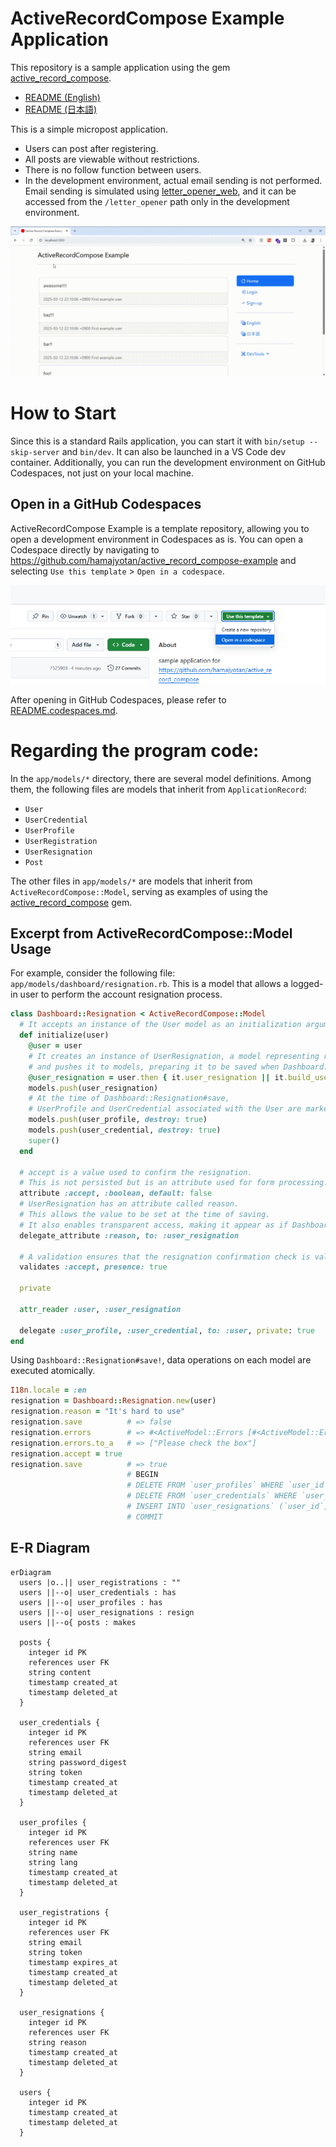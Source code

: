# ActiveRecordCompose Example Application

This repository is a sample application using the gem [active_record_compose](https://github.com/hamajyotan/active_record_compose).

- [README (English)](README.md)
- [README (日本語)](README.ja.md)

This is a simple micropost application.

- Users can post after registering.
- All posts are viewable without restrictions.
- There is no follow function between users.
- In the development environment, actual email sending is not performed. Email sending is simulated using [letter_opener_web](https://rubygems.org/gems/letter_opener_web), and it can be accessed from the `/letter_opener` path only in the development environment.

![](doc/micropost-application.gif)

# How to Start

Since this is a standard Rails application, you can start it with `bin/setup --skip-server` and `bin/dev`.
It can also be launched in a VS Code dev container.
Additionally, you can run the development environment on GitHub Codespaces, not just on your local machine.

## Open in a GitHub Codespaces

ActiveRecordCompose Example is a template repository, allowing you to open a development environment in Codespaces as is.
You can open a Codespace directly by navigating to https://github.com/hamajyotan/active_record_compose-example and selecting `Use this template` > `Open in a codespace`.

![](doc/open-in-a-codespace.png)

After opening in GitHub Codespaces, please refer to [README.codespaces.md](README.codespaces.md).

# Regarding the program code:

In the `app/models/*` directory, there are several model definitions.
Among them, the following files are models that inherit from `ApplicationRecord`:

- `User`
- `UserCredential`
- `UserProfile`
- `UserRegistration`
- `UserResignation`
- `Post`

The other files in `app/models/*` are models that inherit from `ActiveRecordCompose::Model`,
serving as examples of using the [active_record_compose](https://github.com/hamajyotan/active_record_compose) gem.

## Excerpt from ActiveRecordCompose::Model Usage

For example, consider the following file: `app/models/dashboard/resignation.rb`.
This is a model that allows a logged-in user to perform the account resignation process.

```ruby
class Dashboard::Resignation < ActiveRecordCompose::Model
  # It accepts an instance of the User model as an initialization argument.
  def initialize(user)
    @user = user
    # It creates an instance of UserResignation, a model representing resignation,
    # and pushes it to models, preparing it to be saved when Dashboard::Resignation#save is called.
    @user_resignation = user.then { it.user_resignation || it.build_user_resignation }
    models.push(user_resignation)
    # At the time of Dashboard::Resignation#save,
    # UserProfile and UserCredential associated with the User are marked for deletion.
    models.push(user_profile, destroy: true)
    models.push(user_credential, destroy: true)
    super()
  end

  # accept is a value used to confirm the resignation.
  # This is not persisted but is an attribute used for form processing.
  attribute :accept, :boolean, default: false
  # UserResignation has an attribute called reason.
  # This allows the value to be set at the time of saving.
  # It also enables transparent access, making it appear as if Dashboard::Resignation itself has the reason attribute.
  delegate_attribute :reason, to: :user_resignation

  # A validation ensures that the resignation confirmation check is valid.
  validates :accept, presence: true

  private

  attr_reader :user, :user_resignation

  delegate :user_profile, :user_credential, to: :user, private: true
end
```

Using `Dashboard::Resignation#save!`, data operations on each model are executed atomically.

```ruby
I18n.locale = :en
resignation = Dashboard::Resignation.new(user)
resignation.reason = "It's hard to use"
resignation.save          # => false
resignation.errors        # => #<ActiveModel::Errors [#<ActiveModel::Error attribute=accept, type=blank, options={}>]>
resignation.errors.to_a   # => ["Please check the box"]
resignation.accept = true
resignation.save          # => true
                          # BEGIN
                          # DELETE FROM `user_profiles` WHERE `user_id` = 1
                          # DELETE FROM `user_credentials` WHERE `user_id` = 1
                          # INSERT INTO `user_resignations` (`user_id`, `reason`) VALUES (1, "It's hard to use")
                          # COMMIT
```

## E-R Diagram

```mermaid
erDiagram
  users |o..|| user_registrations : ""
  users ||--o| user_credentials : has
  users ||--o| user_profiles : has
  users ||--o| user_resignations : resign
  users ||--o{ posts : makes

  posts {
    integer id PK
    references user FK
    string content
    timestamp created_at
    timestamp deleted_at
  }

  user_credentials {
    integer id PK
    references user FK
    string email
    string password_digest
    string token
    timestamp created_at
    timestamp deleted_at
  }

  user_profiles {
    integer id PK
    references user FK
    string name
    string lang
    timestamp created_at
    timestamp deleted_at
  }

  user_registrations {
    integer id PK
    references user FK
    string email
    string token
    timestamp expires_at
    timestamp created_at
    timestamp deleted_at
  }

  user_resignations {
    integer id PK
    references user FK
    string reason
    timestamp created_at
    timestamp deleted_at
  }

  users {
    integer id PK
    timestamp created_at
    timestamp deleted_at
  }
```

